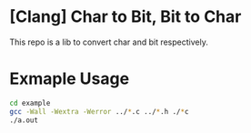 # [Clang] Char to Bit, Bit to Char
This repo is a lib to convert char and bit respectively.

# Exmaple Usage
```bash
cd example
gcc -Wall -Wextra -Werror ../*.c ../*.h ./*c
./a.out
```
